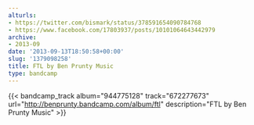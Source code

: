 ```yaml
---
alturls:
- https://twitter.com/bismark/status/378591654090784768
- https://www.facebook.com/17803937/posts/10101064643442979
archive:
- 2013-09
date: '2013-09-13T18:50:58+00:00'
slug: '1379098258'
title: FTL by Ben Prunty Music
type: bandcamp
---
```


{{< bandcamp_track album="944775128" track="672277673" url="http://benprunty.bandcamp.com/album/ftl" description="FTL by Ben Prunty Music" >}}

